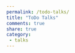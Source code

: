 ```yaml
---
permalink: /todo-talks/
title: "ToDo Talks"
comments: true
share: true
category:
 - talks
---
```


<script src="https://gist.github.com/natenka/c91003754a81a1966b6f2d07a9da34ab.js"></script>

